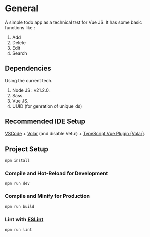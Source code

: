 # General

A simple todo app as a technical test for Vue JS.
It has some basic functions like :
1. Add
2. Delete
3. Edit
4. Search

## Dependencies
Using the current tech.

1. Node JS : v21.2.0.
2. Sass.
3. Vue JS.
4. UUID (for genration of unique ids)

## Recommended IDE Setup

[VSCode](https://code.visualstudio.com/) + [Volar](https://marketplace.visualstudio.com/items?itemName=Vue.volar) (and disable Vetur) + [TypeScript Vue Plugin (Volar)](https://marketplace.visualstudio.com/items?itemName=Vue.vscode-typescript-vue-plugin).


## Project Setup

```sh
npm install
```

### Compile and Hot-Reload for Development

```sh
npm run dev
```

### Compile and Minify for Production

```sh
npm run build
```

### Lint with [ESLint](https://eslint.org/)

```sh
npm run lint
```
